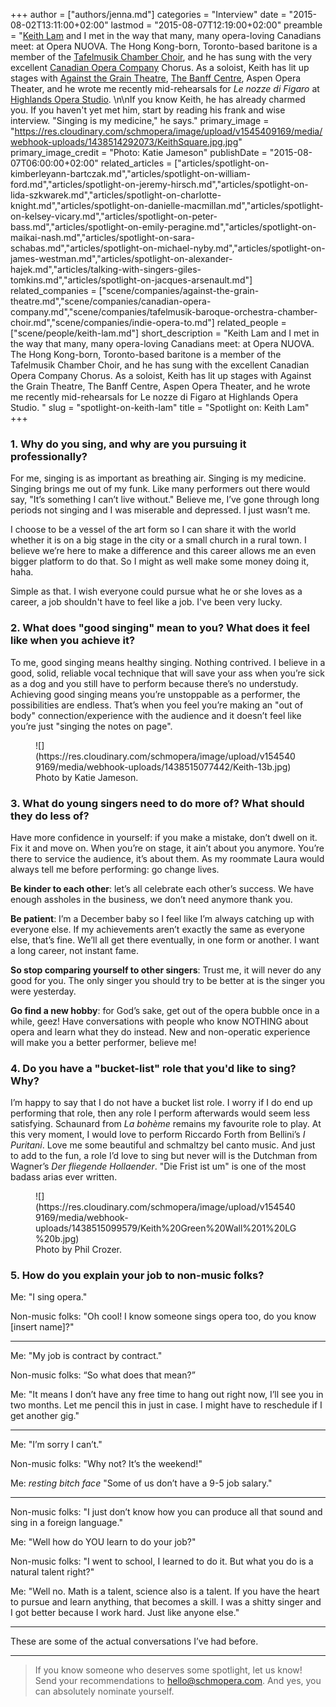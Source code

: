 +++
author = ["authors/jenna.md"]
categories = "Interview"
date = "2015-08-02T13:11:00+02:00"
lastmod = "2015-08-07T12:19:00+02:00"
preamble = "[Keith Lam](/scene/people/keith-lam/) and I met in the way that many, many opera-loving Canadians meet: at Opera NUOVA. The Hong Kong-born, Toronto-based baritone is a member of the [Tafelmusik Chamber Choir](/scene/companies/tafelmusik-baroque-orchestra-chamber-choir/), and he has sung with the very excellent [Canadian Opera Company](/scene/companies/canadian-opera-company/) Chorus. As a soloist, Keith has lit up stages with [Against the Grain Theatre](/scene/companies/against-the-grain/), [The Banff Centre](/scene/companies/the-banff-centre/), Aspen Opera Theater, and he wrote me recently mid-rehearsals for *Le nozze di Figaro* at [Highlands Opera Studio](/scene/companies/highlands-opera-studio/). \n\nIf you know Keith, he has already charmed you. If you haven't yet met him, start by reading his frank and wise interview. \"Singing is my medicine,\" he says."
primary_image = "https://res.cloudinary.com/schmopera/image/upload/v1545409169/media/webhook-uploads/1438514292073/KeithSquare.jpg.jpg"
primary_image_credit = "Photo: Katie Jameson"
publishDate = "2015-08-07T06:00:00+02:00"
related_articles = ["articles/spotlight-on-kimberleyann-bartczak.md","articles/spotlight-on-william-ford.md","articles/spotlight-on-jeremy-hirsch.md","articles/spotlight-on-lida-szkwarek.md","articles/spotlight-on-charlotte-knight.md","articles/spotlight-on-danielle-macmillan.md","articles/spotlight-on-kelsey-vicary.md","articles/spotlight-on-peter-bass.md","articles/spotlight-on-emily-peragine.md","articles/spotlight-on-maikai-nash.md","articles/spotlight-on-sara-schabas.md","articles/spotlight-on-michael-nyby.md","articles/spotlight-on-james-westman.md","articles/spotlight-on-alexander-hajek.md","articles/talking-with-singers-giles-tomkins.md","articles/spotlight-on-jacques-arsenault.md"]
related_companies = ["scene/companies/against-the-grain-theatre.md","scene/companies/canadian-opera-company.md","scene/companies/tafelmusik-baroque-orchestra-chamber-choir.md","scene/companies/indie-opera-to.md"]
related_people = ["scene/people/keith-lam.md"]
short_description = "Keith Lam and I met in the way that many, many opera-loving Canadians meet: at Opera NUOVA. The Hong Kong-born, Toronto-based baritone is a member of the Tafelmusik Chamber Choir, and he has sung with the excellent Canadian Opera Company Chorus. As a soloist, Keith has lit up stages with Against the Grain Theatre, The Banff Centre, Aspen Opera Theater, and he wrote me recently mid-rehearsals for Le nozze di Figaro at Highlands Opera Studio. "
slug = "spotlight-on-keith-lam"
title = "Spotlight on: Keith Lam"
+++

### 1. Why do you sing, and why are you pursuing it professionally?

For me, singing is as important as breathing air. Singing is my medicine. Singing brings me out of my funk. Like many performers out there would say, "It’s something I can’t live without." Believe me, I’ve gone through long periods not singing and I was miserable and depressed. I just wasn’t me.  

I choose to be a vessel of the art form so I can share it with the world whether it is on a big stage in the city or a small church in a rural town. I believe we’re here to make a difference and this career allows me an even bigger platform to do that. So I might as well make some money doing it, haha. 

Simple as that. I wish everyone could pursue what he or she loves as a career, a job shouldn't have to feel like a job. I've been very lucky.

### 2. What does "good singing" mean to you? What does it feel like when you achieve it?

To me, good singing means healthy singing. Nothing contrived. I believe in a good, solid, reliable vocal technique that will save your ass when you’re sick as a dog and you still have to perform because there’s no understudy.  Achieving good singing means you’re unstoppable as a performer, the possibilities are endless. That’s when you feel you’re making an "out of body" connection/experience with the audience and it doesn’t feel like you’re just "singing the notes on page".

<figure data-type="image">
![](https://res.cloudinary.com/schmopera/image/upload/v1545409169/media/webhook-uploads/1438515077442/Keith-13b.jpg)<figcaption>Photo by Katie Jameson.</figcaption>
</figure>

### 3. What do young singers need to do more of? What should they do less of? 

Have more confidence in yourself: if you make a mistake, don’t dwell on it.  Fix it and move on. When you’re on stage, it ain’t about you anymore. You’re there to service the audience, it’s about them. As my roommate Laura would always tell me before performing: go change lives.

**Be kinder to each other**: let’s all celebrate each other’s success. We have enough assholes in the business, we don’t need anymore thank you.  

**Be patient**: I’m a December baby so I feel like I’m always catching up with everyone else. If my achievements aren’t exactly the same as everyone else, that’s fine. We’ll all get there eventually, in one form or another. I want a long career, not instant fame.  

**So stop comparing yourself to other singers**: Trust me, it will never do any good for you. The only singer you should try to be better at is the singer you were yesterday.

**Go find a new hobby**: for God’s sake, get out of the opera bubble once in a while, geez! Have conversations with people who know NOTHING about opera and learn what they do instead. New and non-operatic experience will make you a better performer, believe me!

### 4. Do you have a "bucket-list" role that you'd like to sing? Why? 

I’m happy to say that I do not have a bucket list role.  I worry if I do end up performing that role, then any role I perform afterwards would seem less satisfying. Schaunard from *La bohème* remains my favourite role to play. At this very moment, I would love to perform Riccardo Forth from Bellini’s *I Puritani*. Love me some beautiful and schmaltzy bel canto music. And just to add to the fun, a role I’d love to sing but never will is the Dutchman from Wagner’s *Der fliegende Hollaender*. "Die Frist ist um" is one of the most badass arias ever written.

<figure data-type="image">
![](https://res.cloudinary.com/schmopera/image/upload/v1545409169/media/webhook-uploads/1438515099579/Keith%20Green%20Wall%201%20LG%20b.jpg)<figcaption>Photo by Phil Crozer.</figcaption>
</figure>

### 5. How do you explain your job to non-music folks?

Me: "I sing opera."

Non-music folks: "Oh cool! I know someone sings opera too, do you know [insert name]?"
___
Me: "My job is contract by contract."

Non-music folks: “So what does that mean?”

Me: "It means I don’t have any free time to hang out right now, I’ll see you in two months. Let me pencil this in just in case. I might have to reschedule if I get another gig."

___

Me: "I’m sorry I can’t."

Non-music folks: "Why not? It’s the weekend!"

Me: *resting bitch face* "Some of us don’t have a 9-5 job salary."
___
Non-music folks: "I just don’t know how you can produce all that sound and sing in a foreign language."

Me: "Well how do YOU learn to do your job?"

Non-music folks: "I went to school, I learned to do it. But what you do is a natural talent right?"

Me: "Well no. Math is a talent, science also is a talent. If you have the heart to pursue and learn anything, that becomes a skill. I was a shitty singer and I got better because I work hard. Just like anyone else."
___
These are some of the actual conversations I’ve had before.
___

>If you know someone who deserves some spotlight, let us know! Send your recommendations to hello@schmopera.com. And yes, you can absolutely nominate yourself.
